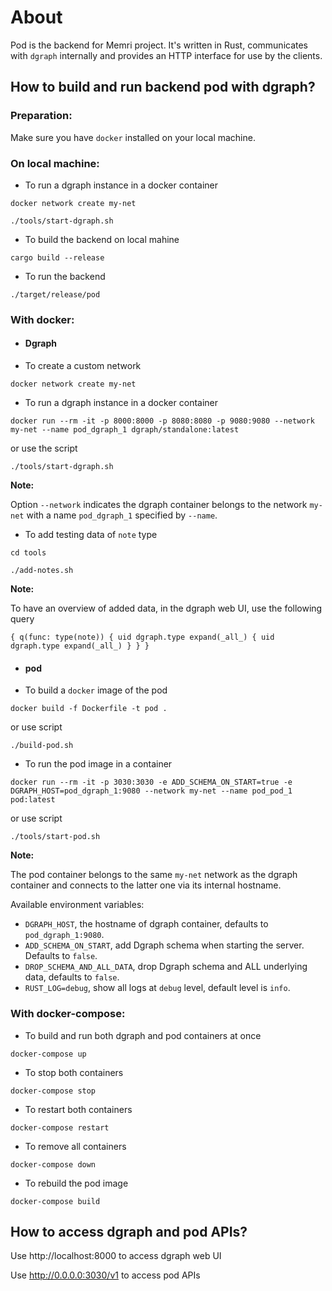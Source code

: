 # About

Pod is the backend for Memri project.
It's written in Rust, communicates with `dgraph` internally and
provides an HTTP interface for use by the clients.

## How to build and run backend pod with dgraph?

### Preparation:

Make sure you have `docker` installed on your local machine. 

### On local machine:


* To run a dgraph instance in a docker container

`docker network create my-net`

`./tools/start-dgraph.sh`

*  To build the backend on local mahine

`cargo build --release` 

*  To run the backend

`./target/release/pod`


### With docker:

* ####  Dgraph

* To create a custom network

`docker network create my-net`

*  To run a dgraph instance in a docker container

`docker run --rm -it -p 8000:8000 -p 8080:8080 -p 9080:9080 --network my-net --name pod_dgraph_1 dgraph/standalone:latest`

or use the script

`./tools/start-dgraph.sh`

**Note:**

Option `--network` indicates the dgraph container belongs to the network `my-net` with a name `pod_dgraph_1` specified by `--name`. 

* To add testing data of `note` type

`cd tools`

`./add-notes.sh`

**Note:**

To have an overview of added data, in the dgraph web UI, use the following query

`{
  q(func: type(note)) {
    uid
    dgraph.type
    expand(_all_) {
      uid
      dgraph.type
      expand(_all_)
    }
  }
}`

* ####  pod



*  To build a `docker` image of the pod

`docker build -f Dockerfile -t pod .`

or use script

`./build-pod.sh`


*  To run the pod image in a container

`docker run --rm -it -p 3030:3030 -e ADD_SCHEMA_ON_START=true -e DGRAPH_HOST=pod_dgraph_1:9080 --network my-net --name pod_pod_1 pod:latest`

or use script

`./tools/start-pod.sh`

**Note:**

The pod container belongs to the same `my-net` network as the dgraph container and connects to the latter one via its internal hostname.

Available environment variables:
*  `DGRAPH_HOST`, the hostname of dgraph container, defaults to `pod_dgraph_1:9080`.
*  `ADD_SCHEMA_ON_START`, add Dgraph schema when starting the server. Defaults to `false`.
*  `DROP_SCHEMA_AND_ALL_DATA`, drop Dgraph schema and ALL underlying data, defaults to `false`.
*  `RUST_LOG=debug`, show all logs at `debug` level, default level is `info`.


### With docker-compose:


*  To build and run both dgraph and pod containers at once 

`docker-compose up`

* To stop both containers

`docker-compose stop`

* To restart both containers

`docker-compose restart`

*  To remove all containers

`docker-compose down`

*  To rebuild the pod image

`docker-compose build`


## How to access dgraph and pod APIs?

Use http://localhost:8000 to access dgraph web UI

Use http://0.0.0.0:3030/v1 to access pod APIs
